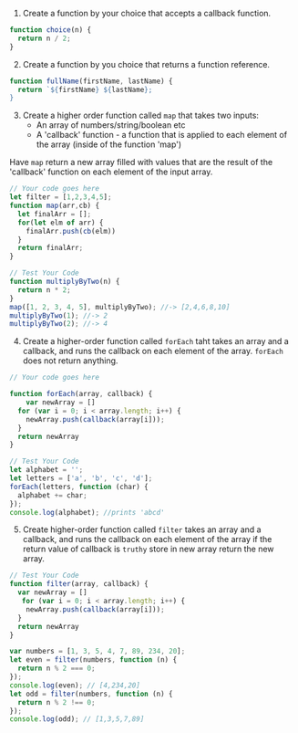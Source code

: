 1. Create a function by your choice that accepts a callback function.
```js
function choice(n) {
  return n / 2;
}
```

2. Create a function by you choice that returns a function reference.
```js
function fullName(firstName, lastName) {
  return `${firstName} ${lastName};
}
```

3. Create a higher order function called `map` that takes two inputs:
   - An array of numbers/string/boolean etc
   - A 'callback' function - a function that is applied to each element of the array (inside of the function 'map')

Have `map` return a new array filled with values that are the result of the 'callback' function on each element of the input array.

```js
// Your code goes here
let filter = [1,2,3,4,5];
function map(arr,cb) {
  let finalArr = [];
  for(let elm of arr) {
    finalArr.push(cb(elm))
  }
  return finalArr;
}

// Test Your Code
function multiplyByTwo(n) {
  return n * 2;
}
map([1, 2, 3, 4, 5], multiplyByTwo); //-> [2,4,6,8,10]
multiplyByTwo(1); //-> 2
multiplyByTwo(2); //-> 4
```

4. Create a higher-order function called `forEach` taht takes an array and a callback, and runs the callback on each element of the array. `forEach` does not return anything.

```js
// Your code goes here

function forEach(array, callback) {
    var newArray = []
  for (var i = 0; i < array.length; i++) {
    newArray.push(callback(array[i]));
  }
  return newArray
}

// Test Your Code
let alphabet = '';
let letters = ['a', 'b', 'c', 'd'];
forEach(letters, function (char) {
  alphabet += char;
});
console.log(alphabet); //prints 'abcd'
```

5. Create higher-order function called `filter` takes an array and a callback, and runs the callback on each element of the array if the return value of callback is `truthy` store in new array return the new array.

```js
// Test Your Code
function filter(array, callback) {
  var newArray = []
   for (var i = 0; i < array.length; i++) {
    newArray.push(callback(array[i]));
  }
  return newArray
}

var numbers = [1, 3, 5, 4, 7, 89, 234, 20];
let even = filter(numbers, function (n) {
  return n % 2 === 0;
});
console.log(even); // [4,234,20]
let odd = filter(numbers, function (n) {
  return n % 2 !== 0;
});
console.log(odd); // [1,3,5,7,89]
```


